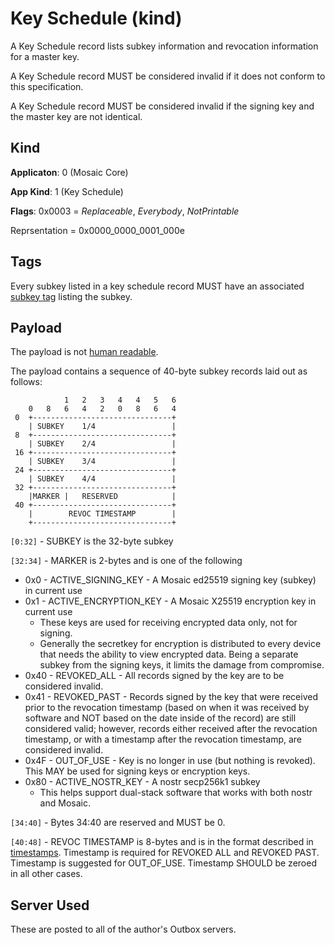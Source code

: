 # Key Schedule (kind)

A Key Schedule record lists subkey information and revocation information for a
master key.

A Key Schedule record MUST be considered invalid if it does not conform to this
specification.

A Key Schedule record MUST be considered invalid if the signing key and the
master key are not identical.

## Kind

**Applicaton**: 0 (Mosaic Core)

**App Kind**: 1 (Key Schedule)

**Flags**: 0x0003 = *Replaceable*, *Everybody*, *NotPrintable*

Reprsentation = 0x0000_0000_0001_000e

## Tags

Every subkey listed in a key schedule record MUST have an associated
[subkey tag](core_tags.md#subkey) listing the subkey.

## Payload

The payload is not [human readable](human_readable_content.md).

The payload contains a sequence of 40-byte subkey records laid out as follows:

```
            1   2   3   4   4   5   6
    0   8   6   4   2   0   8   6   4
 0  +-------------------------------+
    | SUBKEY    1/4                 |
 8  +-------------------------------+
    | SUBKEY    2/4                 |
 16 +-------------------------------+
    | SUBKEY    3/4                 |
 24 +-------------------------------+
    | SUBKEY    4/4                 |
 32 +-------------------------------+
    |MARKER |   RESERVED            |
 40 +-------------------------------+
    |        REVOC TIMESTAMP        |
    +-------------------------------+
```

`[0:32]` - SUBKEY is the 32-byte subkey

`[32:34]` - MARKER is 2-bytes and is one of the following

* 0x0 - ACTIVE_SIGNING_KEY - A Mosaic ed25519 signing key (subkey) in current use
* 0x1 - ACTIVE_ENCRYPTION_KEY - A Mosaic X25519 encryption key in current use
    * These keys are used for receiving encrypted data only, not for signing.
    * Generally the secretkey for encryption is distributed to every device
      that needs the ability to view encrypted data. Being a separate subkey
      from the signing keys, it limits the damage from compromise.
* 0x40 - REVOKED_ALL - All records signed by the key are to be considered
  invalid.
* 0x41 - REVOKED_PAST - Records signed by the key that were received prior to
  the revocation timestamp (based on when it was received by software and NOT
  based on the date inside of the record) are still considered valid; however,
  records either received after the revocation timestamp, or with a timestamp
  after the revocation timestamp, are considered invalid.
* 0x4F - OUT_OF_USE - Key is no longer in use (but nothing is revoked). This
  MAY be used for signing keys or encryption keys.
* 0x80 - ACTIVE_NOSTR_KEY - A nostr secp256k1 subkey
    * This helps support dual-stack software that works with both nostr and
      Mosaic.

`[34:40]` - Bytes 34:40 are reserved and MUST be 0.

`[40:48]` - REVOC TIMESTAMP is 8-bytes and is in the format described in
[timestamps](timestamps.md). Timestamp is required for REVOKED ALL and
REVOKED PAST.  Timestamp is suggested for OUT_OF_USE. Timestamp SHOULD be
zeroed in all other cases.

## Server Used

These are posted to all of the author's Outbox servers.
